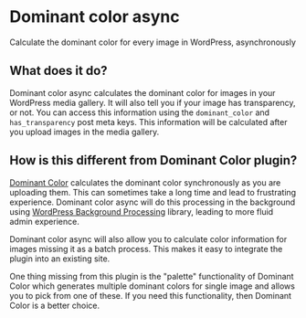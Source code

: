 # Dominant color async

Calculate the dominant color for every image in WordPress, asynchronously

## What does it do?

Dominant color async calculates the dominant color for images in your WordPress media gallery. It will also tell you if your image has transparency, or not. You can access this information using the `dominant_color` and `has_transparency` post meta keys. This information will be calculated after you upload images in the media gallery.

## How is this different from Dominant Color plugin?

[Dominant Color](https://wordpress.org/plugins/dominant-color/) calculates the dominant color synchronously as you are uploading them. This can sometimes take a long time and lead to frustrating experience. Dominant color async will do this processing in the background using [WordPress Background Processing](https://github.com/A5hleyRich/wp-background-processing) library, leading to more fluid admin experience.

Dominant color async will also allow you to calculate color information for images missing it as a batch process. This makes it easy to integrate the plugin into an existing site.

One thing missing from this plugin is the "palette" functionality of Dominant Color which generates multiple dominant colors for single image and allows you to pick from one of these. If you need this functionality, then Dominant Color is a better choice.
